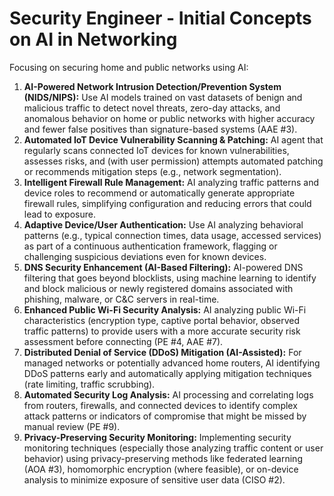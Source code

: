 # Security Engineer - Initial Concepts on AI in Networking

Focusing on securing home and public networks using AI:

1.  **AI-Powered Network Intrusion Detection/Prevention System (NIDS/NIPS):** Use AI models trained on vast datasets of benign and malicious traffic to detect novel threats, zero-day attacks, and anomalous behavior on home or public networks with higher accuracy and fewer false positives than signature-based systems (AAE #3).
2.  **Automated IoT Device Vulnerability Scanning & Patching:** AI agent that regularly scans connected IoT devices for known vulnerabilities, assesses risks, and (with user permission) attempts automated patching or recommends mitigation steps (e.g., network segmentation).
3.  **Intelligent Firewall Rule Management:** AI analyzing traffic patterns and device roles to recommend or automatically generate appropriate firewall rules, simplifying configuration and reducing errors that could lead to exposure.
4.  **Adaptive Device/User Authentication:** Use AI analyzing behavioral patterns (e.g., typical connection times, data usage, accessed services) as part of a continuous authentication framework, flagging or challenging suspicious deviations even for known devices.
5.  **DNS Security Enhancement (AI-Based Filtering):** AI-powered DNS filtering that goes beyond blocklists, using machine learning to identify and block malicious or newly registered domains associated with phishing, malware, or C&C servers in real-time.
6.  **Enhanced Public Wi-Fi Security Analysis:** AI analyzing public Wi-Fi characteristics (encryption type, captive portal behavior, observed traffic patterns) to provide users with a more accurate security risk assessment before connecting (PE #4, AAE #7).
7.  **Distributed Denial of Service (DDoS) Mitigation (AI-Assisted):** For managed networks or potentially advanced home routers, AI identifying DDoS patterns early and automatically applying mitigation techniques (rate limiting, traffic scrubbing).
8.  **Automated Security Log Analysis:** AI processing and correlating logs from routers, firewalls, and connected devices to identify complex attack patterns or indicators of compromise that might be missed by manual review (PE #9).
9.  **Privacy-Preserving Security Monitoring:** Implementing security monitoring techniques (especially those analyzing traffic content or user behavior) using privacy-preserving methods like federated learning (AOA #3), homomorphic encryption (where feasible), or on-device analysis to minimize exposure of sensitive user data (CISO #2). 